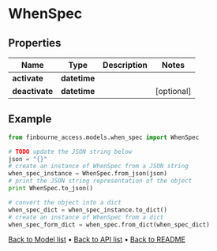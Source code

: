 # WhenSpec


## Properties
Name | Type | Description | Notes
------------ | ------------- | ------------- | -------------
**activate** | **datetime** |  | 
**deactivate** | **datetime** |  | [optional] 

## Example

```python
from finbourne_access.models.when_spec import WhenSpec

# TODO update the JSON string below
json = "{}"
# create an instance of WhenSpec from a JSON string
when_spec_instance = WhenSpec.from_json(json)
# print the JSON string representation of the object
print WhenSpec.to_json()

# convert the object into a dict
when_spec_dict = when_spec_instance.to_dict()
# create an instance of WhenSpec from a dict
when_spec_form_dict = when_spec.from_dict(when_spec_dict)
```
[Back to Model list](../README.md#documentation-for-models) &#8226; [Back to API list](../README.md#documentation-for-api-endpoints) &#8226; [Back to README](../README.md)



